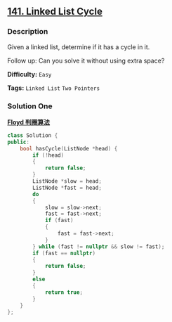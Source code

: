 ## [141. Linked List Cycle](https://leetcode.com/problems/linked-list-cycle/description/)

### Description

Given a linked list, determine if it has a cycle in it.

Follow up:
Can you solve it without using extra space?

**Difficulty:** `Easy`

**Tags:** `Linked List` `Two Pointers`

### Solution One

[**Floyd 判圈算法**](https://zh.wikipedia.org/wiki/Floyd%E5%88%A4%E5%9C%88%E7%AE%97%E6%B3%95#.E7.AE.97.E6.B3.95.E6.8F.8F.E8.BF.B0)

```c++
class Solution {
public:
    bool hasCycle(ListNode *head) {
        if (!head)
        {
            return false;
        }
        ListNode *slow = head;
        ListNode *fast = head;
        do
        {
            slow = slow->next;
            fast = fast->next;
            if (fast)
            {
                fast = fast->next;
            }
        } while (fast != nullptr && slow != fast);
        if (fast == nullptr)
        {
            return false;
        }
        else
        {
            return true;
        }
    }
};
```

